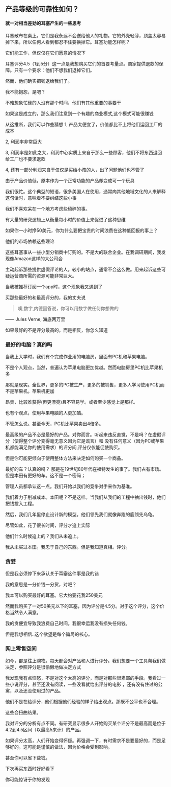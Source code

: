 ## 产品等级的可靠性如何？
#### 就一对相当差劲的耳塞产生的一些思考
耳塞散布在桌上。它们是我永远不会送给他人的礼物。它的外壳轻薄，顶盖太容易掉下来，所以任何人看到都忍不住要换掉它。耳塞功能怎样呢？

它们能工作，但仅仅在它们愿意的情况下

耳塞评分4.5（1到5分）这一点是我想购买它们的首要考量点。商家提供退款的保障。只有一个要求：他们不想我们退掉它们。

然而，他们确实把钱退给我们了。

我不能抱怨，是吧？

不难想象忙碌的人没有那个时间，他们有其他重要的事要干

如果这是成立的，那么我们注意到一个有趣的商业模式,这个模式可能很赚钱

从这推断，我们可以作些猜想
1, 产品太便宜了，价值都比不上将他们运回工厂的成本

2, 利润率非常巨大

3, 利润率是如此之大，利润中心实质上来自于那么一些顾客，他们不将东西退回给工厂也不要求退款

4, 还有一部分利润来自于仅仅是买给小孩的人，出了问题他们也不管了

由于产品价值低，原本作为一个正常功能的产品却变成可一个玩具

我们很忙。这个典型的短语，很多美国人在使用，通常向其他地域文化的人来解释这句话时，意味着不要纠结这些小事

我们不喜欢呆在一个地方考虑些琐碎的事。

有大量的研究逻辑上从衡量每小时的价值上来促进了这种思维

如果你一小时挣50美元，你为什么要把宝贵的时间浪费在这种低回报的事上？

他们的市场依赖这些理论

这些耳塞事从一些小型分销商中订购的。不是大的联合企业。在我调研期间，我发现像Amazon这样的大公司会

主动起诉那些提供虚假评论的人。较小的站点，通常不会这么做。用来起诉这些可疑运营商所需的资源可能非常巨大。

当我被推荐订阅一个app时，这个现象我又遇到了

买那些最好的和最高评分的，我的丈夫说

> 噢,数字,内德回答说，你可以用数字做任何你想做的 
  
  —— Jules Verne, 海底两万里
  
  如果最好的不是评分最高的，而是相反，你怎么知道
  
  ### 最好的电脑？真的吗
  当我上大学时，我们有个完成作业用的电脑房，里面有PC机和苹果电脑。
  
  不是个人观点，当然，普遍认为苹果电脑更加优越。然而电脑房里PC机比苹果机多
  
  那就是现实。全世界，更多的PC被生产，更多的被销售，更多人学习使用PC机而不是苹果机。苹果机更加
  
  昂贵，比较难获得(但更漂亮)且不容易学。或者至少感觉上是那样。
  
  也有个观点，使用苹果电脑的人更加酷。
  
  不管怎么说。甚至今天，PC机比苹果卖出4倍多。
  
  最高级的产品不必是最好的产品。对你而言。听起来违反直觉，不是吗？在虚假评分（使得整个评分变得毫无意义因为它是谎言）和
  没有任何意义（因为PC或苹果机都能满足你的使用需求）的评分间,评分仅仅能促使购买。
  
  但是你可能更倾向于使用整体方法来决定如何购买一个商品。
  
  最好的车？认真的吗？
  那是在19世纪80年代在福特发生的事了。我们占有市场。但是本田有更好的车。这不是一个密码；
  
  管理人员都承认这一点。我们开始以我们的竞争对手来作为基准。
  
  我们着力于削减成本。本田呢？不是这样。当我们从我们的工程中抽出钱时，他们把钱投入工程。
  
  然后，我们几年里停止设计新的模型。他们领先我们就像奔跑的鹿领先乌龟。
  
  尽管如此，花了很长时间，评分才追上实际
  
  他们什么时候追上的？我们从未追上。
  
  我从未买过本田。我忠于自己的东西。但是我知道真相。评分。
  
  ### 贪婪
  但是我必须停下来承认关于耳塞这件事是我的错
  
  我的意思是一分价钱一分货，对吧？
  
  我本可以购买最好的耳塞。它大约要花我250美元
  
  然而我购买了一对50美元以下的耳塞，因为评分是4.5分。对于这个评分，这个价格当然令人满意。
  
  我的贪便宜导致我浪费自己时间。我很幸运我没有损失任何钱。
  
  但是我想相信..这个欲望是每个骗局的核心。
  
  ### 网上零售空间
  如今，都是往上购物。每天都会对产品和人进行评分。我们想要一个工具帮我们做决定，参照评分是很偷懒地做决定方式
  
  我发现我有点恼怒，不是对这个太高的评分，而是对那些很卑鄙的手段。我看过一些小说评分，甚至还没有阅读，一些没看就给出评分的电影
  ，还有没有住过的公寓，以及还没使用过的产品。
  
  他们不是在给评分...他们根据他们经验的样子给出观点。那既不公平也不合理。
  
  这些会扭曲结果。
  
  我对评分的分析有点不同。有研究显示很多人开始购买某个评分不是最高而是位于4.2到4.5区间（以最高5来计）的产品。
  
  如果评分太高，人们开始变得怀疑。再强调一下，有时需求不是要最好的，而是足够好的。这可能是谨慎的做法，因为价格会受到影响。
  
  甚至你可以省下些钱。
  
  下次再买东西时好好看下
  
  你可能惊讶于你的发现
  
  
  
  
  
  
  
  
  
  
  
  
  
  

